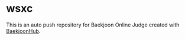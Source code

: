 # wsxc
This is an auto push repository for Baekjoon Online Judge created with [BaekjoonHub](https://github.com/BaekjoonHub/BaekjoonHub).
